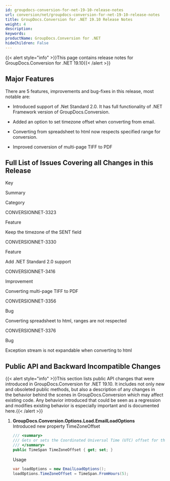 ```yaml
---
id: groupdocs-conversion-for-net-19-10-release-notes
url: conversion/net/groupdocs-conversion-for-net-19-10-release-notes
title: GroupDocs.Conversion for .NET 19.10 Release Notes
weight: 4
description: 
keywords: 
productName: GroupDocs.Conversion for .NET
hideChildren: False
---
```

{{< alert style="info" >}}This page contains release notes for GroupDocs.Conversion for .NET 19.10{{< /alert >}}

## Major Features

There are 5 features, improvements and bug-fixes in this release, most notable are:

*   Introduced support of .Net Standard 2.0. It has full functionality of .NET Framework version of GroupDocs.Conversion.
    
*   Added an option to set timezone offset when converting from email.
*   Converting from spreadsheet to html now respects specified range for conversion.
*   Improved conversion of multi-page TIFF to PDF

## Full List of Issues Covering all Changes in this Release

Key

Summary

Category

CONVERSIONNET-3323

Feature

Keep the timezone of the SENT field

CONVERSIONNET-3330

Feature

Add .NET Standard 2.0 support

CONVERSIONNET-3416

Improvement

Converting multi-page TIFF to PDF

CONVERSIONNET-3356

Bug

Converting spreadsheet to html, ranges are not respected

CONVERSIONNET-3376

Bug

Exception stream is not expandable when converting to html

## Public API and Backward Incompatible Changes

{{< alert style="info" >}}This section lists public API changes that were introduced in GroupDocs.Conversion for .NET 19.10. It includes not only new and obsoleted public methods, but also a description of any changes in the behavior behind the scenes in GroupDocs.Conversion which may affect existing code. Any behavior introduced that could be seen as a regression and modifies existing behavior is especially important and is documented here.{{< /alert >}}

1.  **GroupDocs.Conversion.Options.Load.EmailLoadOptions**  
    Introduced new property TimeZoneOffset
    
    ```csharp
    /// <summary>
    /// Gets or sets the Coordinated Universal Time (UTC) offset for the message dates. This property defines the time zone difference, between the local time and UTC.
    /// </summary>
    public TimeSpan TimeZoneOffset { get; set; }
    ```
    
    Usage
    
    ```csharp
    var loadOptions = new EmailLoadOptions();
    loadOptions.TimeZoneOffset = TimeSpan.FromHours(5);
    ```
